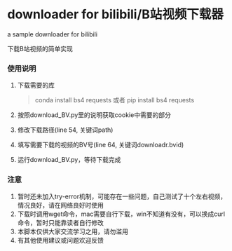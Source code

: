 # downloader for bilibili/B站视频下载器
 a sample downloader for bilibili

下载B站视频的简单实现

### 使用说明

1. 下载需要的库
   > conda install bs4 requests
   或者
   > pip install bs4 requests
   
1. 按照download_BV.py里的说明获取cookie中需要的部分

2. 修改下载路径(line 54, 关键词path)

3. 填写需要下载的视频的BV号(line 64, 关键词downloadr.bvid)

4. 运行download_BV.py，等待下载完成

### 注意

1. 暂时还未加入try-error机制，可能存在一些问题，自己测试了十个左右视频，情况良好，请在网络良好时使用
2. 下载时调用wget命令，mac需要自行下载，win不知道有没有，可以换成curl命令，暂时只能靠读者自行修改
3. 本脚本仅供大家交流学习之用，请勿滥用
4. 有其他使用建议或问题欢迎反馈